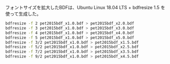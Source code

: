 <!-- -*- encoding: utf-8 -*- -->

フォントサイズを拡大したBDFは、Ubuntu Linux 18.04 LTS + bdfresize 1.5 を使って生成した。

```bash
bdfresize -f 2 pet2015bdf_x1.0.bdf > pet2015bdf_x2.0.bdf
bdfresize -f 3 pet2015bdf_x1.0.bdf > pet2015bdf_x3.0.bdf
bdfresize -f 4 pet2015bdf_x1.0.bdf > pet2015bdf_x4.0.bdf
bdfresize -f 5 pet2015bdf_x1.0.bdf > pet2015bdf_x5.0.bdf
bdfresize -f 3/2 pet2015bdf_x1.0.bdf > pet2015bdf_x1.5.bdf
bdfresize -f 5/2 pet2015bdf_x1.0.bdf > pet2015bdf_x2.5.bdf
bdfresize -f 7/2 pet2015bdf_x1.0.bdf > pet2015bdf_x3.5.bdf
bdfresize -f 9/2 pet2015bdf_x1.0.bdf > pet2015bdf_x4.5.bdf
```

